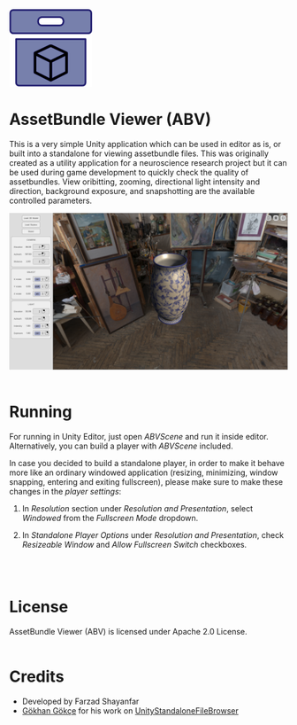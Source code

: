 <img src="./github_readme_files/assetbundle_viewer_app_icon.png" width="150"/>

# AssetBundle Viewer (ABV)
This is a very simple Unity application which can be used in editor as is, or built into a standalone for viewing assetbundle files. This was originally created as a utility application for a neuroscience research project but it can be used during game development to quickly check the quality of assetbundles. View oribitting, zooming, directional light intensity and direction, background exposure, and snapshotting are the available controlled parameters.

<img src="./github_readme_files/assetbundle_viewer_demo_image_1.png"/>
</br>
</br>

# Running 
For running in Unity Editor, just open *ABVScene* and run it inside editor. Alternatively, you can build a player with *ABVScene* included.

In case you decided to build a standalone player, in order to make it behave more like an ordinary windowed application (resizing, minimizing, window snapping, entering and exiting fullscreen), please make sure to make these changes in the *player settings*:

1. In *Resolution* section under *Resolution and Presentation*, select *Windowed* from the *Fullscreen Mode* dropdown.

2. In *Standalone Player Options* under *Resolution and Presentation*, check *Resizeable Window* and *Allow Fullscreen Switch* checkboxes.
</br>
</br>

# License
AssetBundle Viewer (ABV) is licensed under Apache 2.0 License.
</br>
</br>

# Credits
+ Developed by Farzad Shayanfar
+ [Gökhan Gökçe](https://github.com/gkngkc) for his work on [UnityStandaloneFileBrowser](https://github.com/gkngkc/UnityStandaloneFileBrowser)